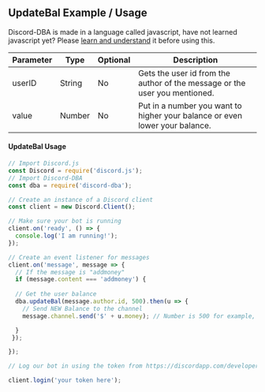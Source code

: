 ## UpdateBal Example / Usage

Discord-DBA is made in a language called javascript, have not learned javascript yet? Please [learn and understand](https://www.codecademy.com/learn/learn-javascript) it before using this.

| Parameter | Type | Optional | Description |
| ------ | ------ | ------ | ------ | 
| userID | String | No | Gets the user id from the author of the message or the user you mentioned. |
| value | Number | No | Put in a number you want to higher your balance or even lower your balance. |

#### UpdateBal Usage

```js
// Import Discord.js
const Discord = require('discord.js');
// Import Discord-DBA
const dba = require('discord-dba');

// Create an instance of a Discord client
const client = new Discord.Client();

// Make sure your bot is running
client.on('ready', () => {
  console.log('I am running!');
});

// Create an event listener for messages
client.on('message', message => {
  // If the message is "addmoney"
  if (message.content === 'addmoney') {
  
  // Get the user balance
  dba.updateBal(message.author.id, 500).then(u => {
    // Send NEW Balance to the channel
    message.channel.send('$' + u.money); // Number is 500 for example, this will higher your balance from 0 to 500, from 500 to 1000. Add a **-** to lower your balance. 

  }
 });

});

// Log our bot in using the token from https://discordapp.com/developers/applications/me

client.login('your token here');
```
